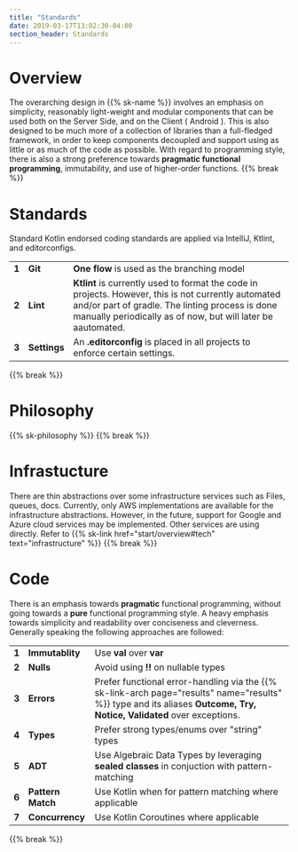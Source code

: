 ```yaml
---
title: "Standards"
date: 2019-03-17T13:02:30-04:00
section_header: Standards
---
```


# Overview
The overarching design in {{% sk-name %}} involves an emphasis on simplicity, reasonably light-weight and modular components that can be used both on the Server Side, and on the Client ( Android ). This is also designed to be much more of a collection of libraries than a full-fledged framework, in order to keep components decoupled and support using as little or as much of the code as possible. With regard to programming style, there is also a strong preference towards <strong>pragmatic functional programming</strong>, immutability, and use of higher-order functions. 
{{% break %}}

# Standards
Standard Kotlin endorsed coding standards are applied via IntelliJ, Ktlint, and editorconfigs. 
<table class="table table-bordered table-striped">
    <tr>
        <td><strong>1</strong></td>
        <td><strong>Git</strong></td>
        <td><strong>One flow</strong> is used as the branching model</td>
    </tr>
    <tr>
        <td><strong>2</strong></td>
        <td><strong>Lint</strong></td>
        <td><strong>Ktlint</strong> is currently used to format the code in projects. 
However, this is not currently automated and/or part of gradle.
The linting process is done manually periodically as of now, but will later be aautomated.</td>
    </tr>
    <tr>
        <td><strong>3</strong></td>
        <td><strong>Settings</strong></td>
        <td>An <strong>.editorconfig</strong> is placed in all projects to enforce certain settings.</td>
    </tr>
</table>
{{% break %}}


# Philosophy
{{% sk-philosophy %}}
{{% break %}}


# Infrastucture
There are thin abstractions over some infrastructure services such as Files, queues, docs. Currently, only AWS implementations are available for the infrastructure abstractions. However, in the future, support for Google and Azure cloud services may be implemented. Other services are using directly.
Refer to {{% sk-link href="start/overview#tech" text="infrastructure" %}}
{{% break %}}

# Code
There is an emphasis towards <strong>pragmatic</strong> functional programming, without going towards a <strong>pure</strong> functional programming style. A heavy emphasis towards simplicity and readability over conciseness and cleverness. Generally speaking the following approaches are followed:

<table class="table table-bordered table-striped">
    <tr>
        <td><strong>1</strong></td>
        <td><strong>Immutablity</strong></td>
        <td>Use <strong>val</strong> over <strong>var</strong></td>
    </tr>
    <tr>
        <td><strong>2</strong></td>
        <td><strong>Nulls</strong></td>
        <td>Avoid using <strong>!!</strong> on nullable types</td>
    </tr>
    <tr>
        <td><strong>3</strong></td>
        <td><strong>Errors</strong></td>
        <td>Prefer functional error-handling via the
            {{% sk-link-arch page="results" name="results" %}} type and its aliases <strong>Outcome, Try, Notice, Validated</strong> over exceptions.
        </td>
    </tr>
    <tr>
        <td><strong>4</strong></td>
        <td><strong>Types</strong></td>
        <td>Prefer strong types/enums over "string" types</td>
    </tr>
    <tr>
        <td><strong>5</strong></td>
        <td><strong>ADT</strong></td>
        <td>Use Algebraic Data Types by leveraging <strong>sealed classes</strong> in conjuction with pattern-matching</td>
    </tr>
    <tr>
        <td><strong>6</strong></td>
        <td><strong>Pattern Match</strong></td>
        <td>Use Kotlin when for pattern matching where applicable</td>
    </tr>
    <tr>
        <td><strong>7</strong></td>
        <td><strong>Concurrency</strong></td>
        <td>Use Kotlin Coroutines where applicable</td>
    </tr>
</table>
{{% break %}}